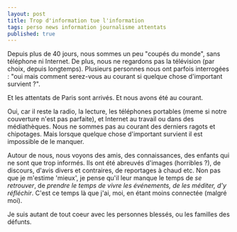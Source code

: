 ```yaml
---
layout: post
title: Trop d'information tue l'information
tags: perso news information journalisme attentats
published: true
---
```


Depuis plus de 40 jours, nous sommes un peu "coupés du monde", sans téléphone ni Internet. De plus, nous ne regardons pas la télévision (par choix, depuis longtemps). Plusieurs personnes nous ont parfois interrogées : "oui mais comment serez-vous au courant si quelque chose d'important survient ?".

Et les attentats de Paris sont arrivés.
Et nous avons été au courant.

Oui, car il reste la radio, la lecture, les téléphones portables (meme si notre couverture n'est pas parfaite), et Internet au travail ou dans des médiathèques.
Nous ne sommes pas au courant des derniers ragots et chipotages. Mais lorsque quelque chose d'important survient il est impossible de le manquer.

Autour de nous, nous voyons des amis, des connaissances, des enfants qui ne sont que trop informés. Ils ont été abreuvés d'images (horribles ?), de discours, d'avis divers et contraires, de reportages à chaud etc. Non pas que je m'estime 'mieux', je pense qu'il leur manque le temps de *se retrouver*, de *prendre le temps de vivre les événements, de les méditer, d'y réfléchir*. C'est ce temps là que j'ai, moi, en étant moins connectée (malgré moi).

Je suis autant de tout coeur avec les personnes blessés, ou les familles des défunts. 
